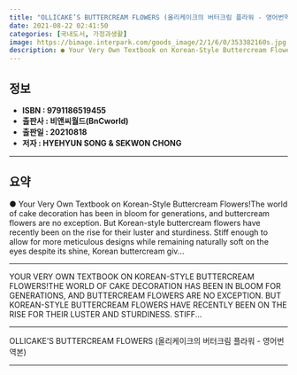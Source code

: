 ```yaml
---
title: "OLLICAKE’S BUTTERCREAM FLOWERS (올리케이크의 버터크림 플라워 - 영어번역본)"
date: 2021-08-22 02:41:50
categories: [국내도서, 가정과생활]
image: https://bimage.interpark.com/goods_image/2/1/6/0/353382160s.jpg
description: ● Your Very Own Textbook on Korean-Style Buttercream Flowers!The world of cake decoration has been in bloom for generations, and buttercream flowers are no exc
---
```


## **정보**

- **ISBN : 9791186519455**
- **출판사 : 비앤씨월드(BnCworld)**
- **출판일 : 20210818**
- **저자 : HYEHYUN SONG & SEKWON CHONG**

------



## **요약**

●  Your Very Own Textbook on Korean-Style Buttercream Flowers!The world of cake decoration has been in bloom for generations, and buttercream flowers are no exception. But Korean-style buttercream flowers have recently been on the rise for their luster and sturdiness. Stiff enough to allow for more meticulous designs while remaining naturally soft on the eyes despite its shine, Korean buttercream giv...

------

YOUR VERY OWN TEXTBOOK ON KOREAN-STYLE BUTTERCREAM FLOWERS!THE WORLD OF CAKE DECORATION HAS BEEN IN BLOOM FOR GENERATIONS, AND BUTTERCREAM FLOWERS ARE NO EXCEPTION. BUT KOREAN-STYLE BUTTERCREAM FLOWERS HAVE RECENTLY BEEN ON THE RISE FOR THEIR LUSTER AND STURDINESS. STIFF... 

------


OLLICAKE’S BUTTERCREAM FLOWERS (올리케이크의 버터크림 플라워 - 영어번역본) 

------


